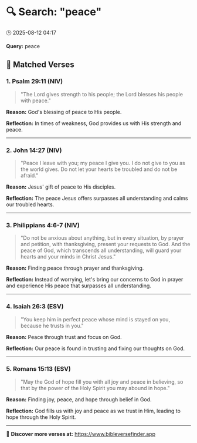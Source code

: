 # 🔍 Search: "peace"
🕒 2025-08-12 04:17

**Query:** peace

## 📖 Matched Verses

### 1. Psalm 29:11 (NIV)
> "The Lord gives strength to his people; the Lord blesses his people with peace."

**Reason:** God's blessing of peace to His people.

**Reflection:** In times of weakness, God provides us with His strength and peace.

---

### 2. John 14:27 (NIV)
> "Peace I leave with you; my peace I give you. I do not give to you as the world gives. Do not let your hearts be troubled and do not be afraid."

**Reason:** Jesus' gift of peace to His disciples.

**Reflection:** The peace Jesus offers surpasses all understanding and calms our troubled hearts.

---

### 3. Philippians 4:6-7 (NIV)
> "Do not be anxious about anything, but in every situation, by prayer and petition, with thanksgiving, present your requests to God. And the peace of God, which transcends all understanding, will guard your hearts and your minds in Christ Jesus."

**Reason:** Finding peace through prayer and thanksgiving.

**Reflection:** Instead of worrying, let's bring our concerns to God in prayer and experience His peace that surpasses all understanding.

---

### 4. Isaiah 26:3 (ESV)
> "You keep him in perfect peace whose mind is stayed on you, because he trusts in you."

**Reason:** Peace through trust and focus on God.

**Reflection:** Our peace is found in trusting and fixing our thoughts on God.

---

### 5. Romans 15:13 (ESV)
> "May the God of hope fill you with all joy and peace in believing, so that by the power of the Holy Spirit you may abound in hope."

**Reason:** Finding joy, peace, and hope through belief in God.

**Reflection:** God fills us with joy and peace as we trust in Him, leading to hope through the Holy Spirit.

---

🔗 **Discover more verses at:** https://www.bibleversefinder.app

